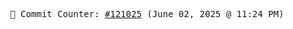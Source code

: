 <p align="center">
    <samp>
        📮 Commit Counter: <a href="https://github.com/Javascript-void0/Javascript-void0/commits/main">#121025</a> (June 02, 2025 @ 11:24 PM)
    </samp>
</p>